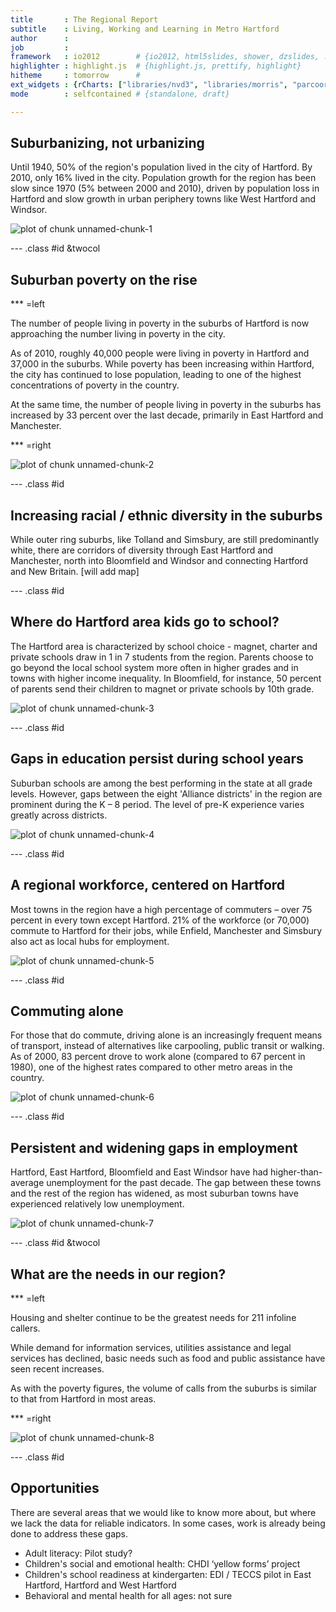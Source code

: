 ```yaml
---
title       : The Regional Report
subtitle    : Living, Working and Learning in Metro Hartford
author      : 
job         : 
framework   : io2012        # {io2012, html5slides, shower, dzslides, ...}
highlighter : highlight.js  # {highlight.js, prettify, highlight}
hitheme     : tomorrow      # 
ext_widgets : {rCharts: ["libraries/nvd3", "libraries/morris", "parcoords"]} 
mode        : selfcontained # {standalone, draft}

---
```


## Suburbanizing, not urbanizing

Until 1940, 50% of the region's population lived in the city of Hartford.  By 2010, only 16% lived in the city. Population growth for the region has been slow since 1970 (5% between 2000 and 2010), driven by population loss in Hartford and slow growth in urban periphery towns like West Hartford and Windsor.

![plot of chunk unnamed-chunk-1](assets/fig/unnamed-chunk-1.png) 


--- .class #id &twocol

## Suburban poverty on the rise

*** =left

The number of people living in poverty in the suburbs of Hartford is now approaching the number living in poverty in the city. 

As of 2010, roughly 40,000 people were living in poverty in Hartford and 37,000 in the suburbs. While poverty has been increasing within Hartford, the city has continued to lose population, leading to one of the highest concentrations of poverty in the country.

At the same time, the number of people living in poverty in the suburbs has increased by 33 percent over the last decade, primarily in East Hartford and Manchester.

*** =right 

![plot of chunk unnamed-chunk-2](assets/fig/unnamed-chunk-2.png) 


--- .class #id 

## Increasing racial / ethnic diversity in the suburbs

While outer ring suburbs, like Tolland and Simsbury, are still predominantly white, there are corridors of diversity through East Hartford and Manchester, north into Bloomfield and Windsor and connecting Hartford and New Britain. [will add map]

--- .class #id 

## Where do Hartford area kids go to school?

The Hartford area is characterized by school choice - magnet, charter and private schools draw in 1 in 7 students from the region. Parents choose to go beyond the local school system more often in higher grades and in towns with higher income inequality. In Bloomfield, for instance, 50 percent of parents send their children to magnet or private schools by 10th grade. 

![plot of chunk unnamed-chunk-3](assets/fig/unnamed-chunk-3.png) 


--- .class #id 

## Gaps in education persist during school years

Suburban schools are among the best performing in the state at all grade levels. However, gaps between the eight 'Alliance districts' in the region are prominent during the K – 8 period. The level of pre-K experience varies greatly across districts. 

![plot of chunk unnamed-chunk-4](assets/fig/unnamed-chunk-4.png) 



--- .class #id 

## A regional workforce, centered on Hartford

Most towns in the region have a high percentage of commuters – over 75 percent in every town except Hartford. 21% of the workforce (or 70,000) commute to Hartford for their jobs, while Enfield, Manchester and Simsbury also act as local hubs for employment.

![plot of chunk unnamed-chunk-5](assets/fig/unnamed-chunk-5.png) 


--- .class #id 

## Commuting alone

For those that do commute, driving alone is an increasingly frequent means of transport, instead of alternatives like carpooling, public transit or walking. As of 2000, 83 percent drove to work alone (compared to 67 percent in 1980), one of the highest rates compared to other metro areas in the country. 

![plot of chunk unnamed-chunk-6](assets/fig/unnamed-chunk-6.png) 


--- .class #id 

## Persistent and widening gaps in employment

Hartford, East Hartford, Bloomfield and East Windsor have had higher-than-average unemployment for the past decade. The gap between these towns and the rest of the region has widened, as most suburban towns have experienced relatively low unemployment.

![plot of chunk unnamed-chunk-7](assets/fig/unnamed-chunk-7.png) 


--- .class #id &twocol

## What are the needs in our region?

*** =left

Housing and shelter continue to be the greatest needs for 211 infoline callers. 

While demand for information services, utilities assistance and legal services has declined, basic needs such as food and public assistance have seen recent increases. 

As with the poverty figures, the volume of calls from the suburbs is similar to that from Hartford in most areas. 

*** =right

![plot of chunk unnamed-chunk-8](assets/fig/unnamed-chunk-8.png) 



--- .class #id 

## Opportunities

There are several areas that we would like to know more about, but where we lack the data for reliable indicators. In some cases, work is already being done to address these gaps.

- Adult literacy: Pilot study?
- Children's social and emotional health: CHDI ‘yellow forms’ project
- Children's school readiness at kindergarten: EDI / TECCS pilot in East Hartford, Hartford and West Hartford
- Behavioral and mental health for all ages: not sure


